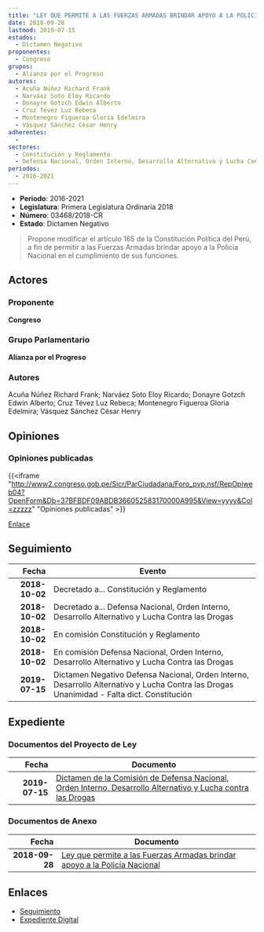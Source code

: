 ```yaml
---
title: "LEY QUE PERMITE A LAS FUERZAS ARMADAS BRINDAR APOYO A LA POLICÍA NACIONAL"
date: 2018-09-28
lastmod: 2019-07-15
estados: 
  - Dictamen Negativo
proponentes: 
  - Congreso
grupos: 
  - Alianza por el Progreso
autores: 
  - Acuña Núñez Richard Frank
  - Narváez Soto Eloy Ricardo
  - Donayre Gotzch Edwin Alberto
  - Cruz Tévez Luz Rebeca
  - Montenegro Figueroa Gloria Edelmira
  - Vásquez Sánchez César Henry
adherentes: 
  - 
sectores: 
  - Constitución y Reglamento
  - Defensa Nacional, Orden Interno, Desarrollo Alternativo y Lucha Contra las Drogas
periodos: 
  - 2016-2021
---
```


- **Periodo**: 2016-2021
- **Legislatura**: Primera Legislatura Ordinaria 2018
- **Número**: 03468/2018-CR
- **Estado**: Dictamen Negativo

> Propone modificar el artículo 165 de la Constitución Política del Perú, a fin de permitir a las Fuerzas Armadas brindar apoyo a la Policía Nacional en el cumplimiento de sus funciones.


## Actores

### Proponente

**Congreso**

### Grupo Parlamentario

**Alianza por el Progreso**

### Autores

Acuña Núñez Richard Frank; Narváez Soto Eloy Ricardo; Donayre Gotzch Edwin Alberto; Cruz Tévez Luz Rebeca; Montenegro Figueroa Gloria Edelmira; Vásquez Sánchez César Henry


## Opiniones

### Opiniones publicadas

{{<iframe "http://www2.congreso.gob.pe/Sicr/ParCiudadana/Foro_pvp.nsf/RepOpiweb04?OpenForm&Db=37BFBDF09ABDB366052583170000A995&View=yyyy&Col=zzzzz" "Opiniones publicadas" >}}

[Enlace](http://www2.congreso.gob.pe/Sicr/ParCiudadana/Foro_pvp.nsf/RepOpiweb04?OpenForm&Db=37BFBDF09ABDB366052583170000A995&View=yyyy&Col=zzzzz)

## Seguimiento

| Fecha | Evento |
|------:|--------|
| **2018-10-02** | Decretado a... Constitución y Reglamento|
| **2018-10-02** | Decretado a... Defensa Nacional, Orden Interno, Desarrollo Alternativo y Lucha Contra las Drogas|
| **2018-10-02** | En comisión Constitución y Reglamento|
| **2018-10-02** | En comisión Defensa Nacional, Orden Interno, Desarrollo Alternativo y Lucha Contra las Drogas|
| **2019-07-15** | Dictamen Negativo Defensa Nacional, Orden Interno, Desarrollo Alternativo y Lucha Contra las Drogas Unanimidad - Falta dict. Constitución|


## Expediente


### Documentos del Proyecto de Ley

| Fecha | Documento |
|------:|--------|
| **2019-07-15** | [Dictamen de la Comisión de Defensa Nacional, Orden Interno, Desarrollo Alternativo y Lucha contra las Drogas](http://www.leyes.congreso.gob.pe/Documentos/2016_2021/Dictamenes/Proyectos_de_Ley/03468DC07MAY20190715.pdf) |

### Documentos de Anexo

| Fecha | Documento |
|------:|--------|
| **2018-09-28** | [Ley que permite a las Fuerzas Armadas brindar apoyo a la Policía Nacional](http://www.leyes.congreso.gob.pe/Documentos/2016_2021/Proyectos_de_Ley_y_de_Resoluciones_Legislativas/PL0346820180928.PDF) |

## Enlaces 

- [Seguimiento](http://www2.congreso.gob.pe/Sicr/TraDocEstProc/CLProLey2016.nsf/f7fff46988ca05b1052578e100829cc7/134d35886a3e9f77052583160079ed2d?OpenDocument)
- [Expediente Digital](http://www2.congreso.gob.pe/Sicr/TraDocEstProc/CLProLey2016.nsf/f7fff46988ca05b1052578e100829cc7/134d35886a3e9f77052583160079ed2d?OpenDocument&Click=05257FB7005EB655.eb71d0cf91d8294e05256cdf006b5706/$Body/0.1C6C)
